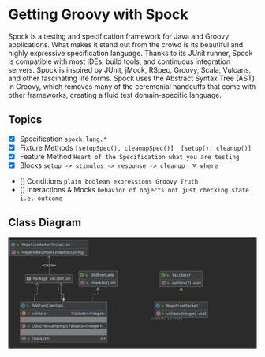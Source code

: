 # Getting Groovy with Spock

Spock is a testing and specification framework for Java and Groovy applications. What makes it stand out from the crowd is its beautiful and highly expressive specification language. 
Thanks to its JUnit runner, Spock is compatible with most IDEs, build tools, and continuous integration servers. Spock is inspired by JUnit, jMock, RSpec, Groovy, Scala, Vulcans, and other fascinating life forms.
Spock uses the Abstract Syntax Tree (AST) in Groovy, which removes many of the ceremonial handcuffs that come with other frameworks, creating a fluid test domain-specific language.

## Topics 
- [X] Specification `spock.lang.*`
- [X] Fixture Methods `[setupSpec(), cleanupSpec()]  [setup(), cleanup()]` 
- [X] Feature Method `Heart of the Specification what you are testing`
- [X] Blocks `setup -> stimulus -> response -> cleanup  ➰ where` 
- [] Conditions `plain boolean expressions Groovy Truth`
- [] Interactions & Mocks `behavior of objects not just checking state i.e. outcome`

## Class Diagram

![Image of class diagram](oddeven.png)

